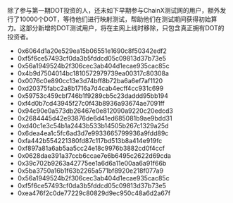除了参与第一期DOT投资的人，还未如下早期参与ChainX测试网的用户，额外发行了10000个DOT，等待他们进行映射测试，帮助他们在测试期间获得初始算力。这部分新增的DOT测试用户，将在主网上线时移除，只包含真正拥有DOT的投资者。

- 0x6064d1a20e529ea15b06551e1690c8f50342edf2
- 0xf5f6ce57493cf0da3b5fddcd05c09813d37b73e5
- 0x56a1949524b2f306cec3ab404d1ecae935cac85c
- 0x4b9d7504014bc1810572979739ea00317c80308a
- 0x0076c0e890cc13e3d74bff8b72ba6a6ef7af1120
- 0xd20375fabc2a8b1716a7d4cab4ecff4cc931c699
- 0x59753c459cbf746b1f9289cb5c23daddd95bb194
- 0xf4d0b7cd43945f27c0f43b8936a93674ae7091ff
- 0x94c90e0a573db26467e0e812090a9220c20edcd3
- 0x2684445d42e93876de6d41ed685081b9ae9bdd31
- 0xd40c1e3c54b1a2443b533b14505b267c1329a25d
- 0x6dea4ea1c5fc6ad3d7e9933665799936a9fdd89c
- 0xfa442b554221380fd87c117bd513b8a414e919fc
- 0xf897a81a6ab5aa5cc24e18c9976b3882cd0f4ccf
- 0x0628dae391a37ccb6ccae7e6b6495c2622d69cda
- 0x39c702b9263a42775ee1a6d6a11e00aa6a91f66b
- 0x5ba3750a16b1f63b2265a571bf8920e218f077a9
- 0x56a1949524b2f306cec3ab404d1ecae935cac85c
- 0xf5f6ce57493cf0da3b5fddcd05c09813d37b73e5
- 0xea476f2c0de77229c80829d9ec950c48a6d2a67f